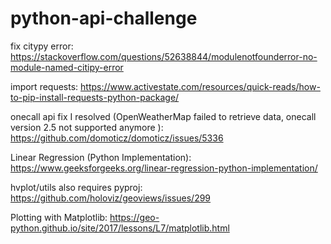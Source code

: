 # python-api-challenge

fix citypy error: https://stackoverflow.com/questions/52638844/modulenotfounderror-no-module-named-citipy-error

import requests: https://www.activestate.com/resources/quick-reads/how-to-pip-install-requests-python-package/

onecall api fix I resolved (OpenWeatherMap failed to retrieve data, onecall version 2.5 not supported anymore ): https://github.com/domoticz/domoticz/issues/5336

Linear Regression (Python Implementation): https://www.geeksforgeeks.org/linear-regression-python-implementation/

hvplot/utils also requires pyproj: https://github.com/holoviz/geoviews/issues/299

Plotting with Matplotlib: https://geo-python.github.io/site/2017/lessons/L7/matplotlib.html
